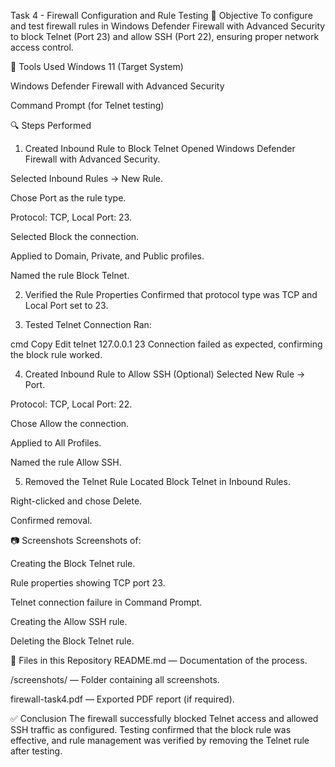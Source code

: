 Task 4 - Firewall Configuration and Rule Testing
🎯 Objective
To configure and test firewall rules in Windows Defender Firewall with Advanced Security to block Telnet (Port 23) and allow SSH (Port 22), ensuring proper network access control.

🧰 Tools Used
Windows 11 (Target System)

Windows Defender Firewall with Advanced Security

Command Prompt (for Telnet testing)

🔍 Steps Performed
1. Created Inbound Rule to Block Telnet
Opened Windows Defender Firewall with Advanced Security.

Selected Inbound Rules → New Rule.

Chose Port as the rule type.

Protocol: TCP, Local Port: 23.

Selected Block the connection.

Applied to Domain, Private, and Public profiles.

Named the rule Block Telnet.

2. Verified the Rule Properties
Confirmed that protocol type was TCP and Local Port set to 23.

3. Tested Telnet Connection
Ran:

cmd
Copy
Edit
telnet 127.0.0.1 23
Connection failed as expected, confirming the block rule worked.

4. Created Inbound Rule to Allow SSH (Optional)
Selected New Rule → Port.

Protocol: TCP, Local Port: 22.

Chose Allow the connection.

Applied to All Profiles.

Named the rule Allow SSH.

5. Removed the Telnet Rule
Located Block Telnet in Inbound Rules.

Right-clicked and chose Delete.

Confirmed removal.

📷 Screenshots
Screenshots of:

Creating the Block Telnet rule.

Rule properties showing TCP port 23.

Telnet connection failure in Command Prompt.

Creating the Allow SSH rule.

Deleting the Block Telnet rule.

📄 Files in this Repository
README.md — Documentation of the process.

/screenshots/ — Folder containing all screenshots.

firewall-task4.pdf — Exported PDF report (if required).

✅ Conclusion
The firewall successfully blocked Telnet access and allowed SSH traffic as configured. Testing confirmed that the block rule was effective, and rule management was verified by removing the Telnet rule after testing.
